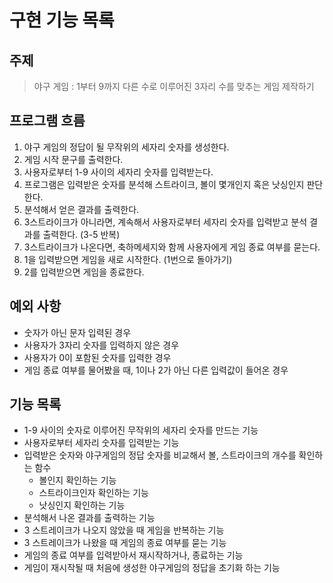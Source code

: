 # 구현 기능 목록

## 주제

> 야구 게임 : 1부터 9까지 다른 수로 이루어진 3자리 수를 맞추는 게임 제작하기

## 프로그램 흐름

1. 야구 게임의 정답이 될 무작위의 세자리 숫자를 생성한다. 
2. 게임 시작 문구를 출력한다.
3. 사용자로부터 1-9 사이의 세자리 숫자를 입력받는다.
4. 프로그램은 입력받은 숫자를 분석해 스트라이크, 볼이 몇개인지 혹은 낫싱인지 판단한다.
5. 분석해서 얻은 결과를 출력한다.
6. 3스트라이크가 아니라면, 계속해서 사용자로부터 세자리 숫자를 입력받고 분석 결과를 출력한다. (3-5 반복)
7. 3스트라이크가 나온다면, 축하메세지와 함께 사용자에게 게임 종료 여부를 묻는다.
8. 1을 입력받으면 게임을 새로 시작한다. (1번으로 돌아가기)
9. 2를 입력받으면 게임을 종료한다.

## 예외 사항

- 숫자가 아닌 문자 입력된 경우
- 사용자가 3자리 숫자를 입력하지 않은 경우
- 사용자가 0이 포함된 숫자를 입력한 경우
- 게임 종료 여부를 물어봤을 때, 1이나 2가 아닌 다른 입력값이 들어온 경우


## 기능 목록
- 1-9 사이의 숫자로 이루어진 무작위의 세자리 숫자를 만드는 기능
- 사용자로부터 세자리 숫자를 입력받는 기능 
- 입력받은 숫자와 야구게임의 정답 숫자를 비교해서 볼, 스트라이크의 개수를 확인하는 함수 
  - 볼인지 확인하는 기능
  - 스트라이크인자 확인하는 기능
  - 낫싱인지 확인하는 기능 
- 분석해서 나온 결과를 출력하는 기능 
- 3 스트레이크가 나오지 않았을 때 게임을 반복하는 기능 
- 3 스트레이크가 나왔을 때 게임의 종료 여부를 묻는 기능 
- 게임의 종료 여부를 입력받아서 재시작하거나, 종료하는 기능 
- 게임이 재시작될 때 처음에 생성한 야구게임의 정답을 초기화 하는 기능



